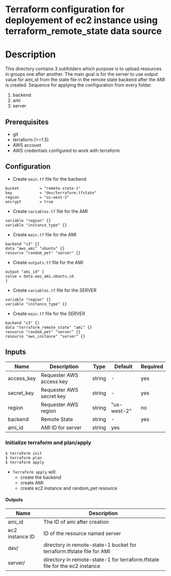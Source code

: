 # Terraform configuration for deployement of ec2 instance using terraform_remote_state data source 

# Description

This directory contains 3 subfolders which purpose is to upload resources in groups one after another. The main goal is for the server to use output value for ami_id from the state file in the remote state backend after the AMI is created. Sequence for applying the configuration from every folder.

1. backend
2.  ami
3. server

## Prerequisites

- git
- terraform (>=1.5)
- AWS account
- AWS credentials configured to work with terraform

## Configuration

- Create `main.tf` file for the backend
```
bucket         = "remote-state-1"
key            = "dev/terraform.tfstate"
region         = "us-west-2"
encrypt        = true
```

- Create `variables.tf` file for the AMI
``` 
variable "region" {}
variable "instance_type" {}
```
- Create `main.tf` file for the AMI
```
backend "s3" {}
data "aws_ami" "ubuntu" {}
resource "random_pet" "server" {}
```
-  Create `outputs.tf` file for the AMI
```
output "ami_id" {
value = data.aws_ami.ubuntu.id
}
```

- Create `variables.tf` file for the SERVER
```
variable "region" {}
variable "instance_type" {}
```

- Create `main.tf` file for the SERVER
```
backend "s3" {}
data "terraform_remote_state" "ami" {}
resource "random_pet" "server" {}
resource "aws_instance" "server" {}
```

## Inputs


| Name  |	Description |	Type |  Default |	Required
| ----- | ----------- | ---- |  ------- | --------
| access_key | Requester AWS access key | string | - | yes
| secret_key | Requester AWS secret key | string | - | yes
| region | Requester AWS region | string | "us-west-2" | no
| backend | Remote State | string | - | yes
| ami_id | AMI ID for server | string | yes


### Initialize terraform and plan/apply

```
$ terraform init
$ terraform plan
$ terraform apply
```

- `Terraform apply` will:
  - create the backend
  - create AMI 
  - create ec2 instance and random_pet resource
    
#### Outputs

| Name  |	Description 
| ----- | ----------- 
| ami_id | The ID of ami after creation
| ec2 instance ID  | ID of the resource named server
| dev/ | directory in remote-state-1 bucket for terraform.tfstate file for AMI
| server/ | directory in remote-state-1 for terraform.tfstate file for the ec2 instance

